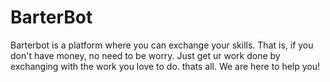 # BarterBot
Barterbot is a platform where you can exchange your skills. That is, if you don't have money, no need to be worry. Just get ur work done by exchanging with the work you love to do. thats all. We are here to help you!
